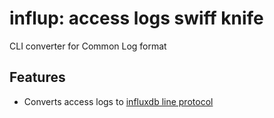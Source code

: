 # influp: access logs swiff knife

CLI converter for Common Log format

## Features

- Converts access logs to [influxdb line protocol](https://docs.influxdata.com/influxdb/v1.8/write_protocols/line_protocol_tutorial/)
